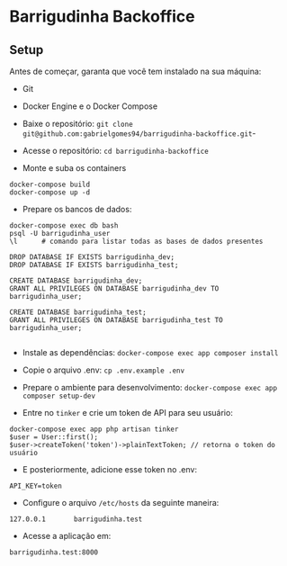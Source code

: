 
# Barrigudinha Backoffice

## Setup

Antes de começar, garanta que você tem instalado na sua máquina:
- Git
- Docker Engine e o Docker Compose

- Baixe o repositório: `git clone git@github.com:gabrielgomes94/barrigudinha-backoffice.git`-
- Acesse o repositório: `cd barrigudinha-backoffice`

- Monte e suba os containers
```
docker-compose build
docker-compose up -d 
```

- Prepare os bancos de dados:
```
docker-compose exec db bash
psql -U barrigudinha_user
\l      # comando para listar todas as bases de dados presentes

DROP DATABASE IF EXISTS barrigudinha_dev;
DROP DATABASE IF EXISTS barrigudinha_test;

CREATE DATABASE barrigudinha_dev;
GRANT ALL PRIVILEGES ON DATABASE barrigudinha_dev TO barrigudinha_user;

CREATE DATABASE barrigudinha_test;
GRANT ALL PRIVILEGES ON DATABASE barrigudinha_test TO barrigudinha_user;
 
```

- Instale as dependências: `docker-compose exec app composer install`

- Copie o arquivo .env: `cp .env.example .env`
- Prepare o ambiente para desenvolvimento: `docker-compose exec app composer setup-dev`
- Entre no `tinker` e crie um token de API para seu usuário:
```
docker-compose exec app php artisan tinker
$user = User::first();
$user->createToken('token')->plainTextToken; // retorna o token do usuário
```
- E posteriormente, adicione esse token no .env:
```
API_KEY=token
```

- Configure o arquivo `/etc/hosts` da seguinte maneira:
```
127.0.0.1       barrigudinha.test
```

- Acesse a aplicação em: 
```
barrigudinha.test:8000
```
